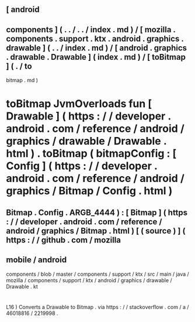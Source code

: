[
android
-
components
]
(
.
.
/
.
.
/
index
.
md
)
/
[
mozilla
.
components
.
support
.
ktx
.
android
.
graphics
.
drawable
]
(
.
.
/
index
.
md
)
/
[
android
.
graphics
.
drawable
.
Drawable
]
(
index
.
md
)
/
[
toBitmap
]
(
.
/
to
-
bitmap
.
md
)
#
toBitmap
JvmOverloads
fun
[
Drawable
]
(
https
:
/
/
developer
.
android
.
com
/
reference
/
android
/
graphics
/
drawable
/
Drawable
.
html
)
.
toBitmap
(
bitmapConfig
:
[
Config
]
(
https
:
/
/
developer
.
android
.
com
/
reference
/
android
/
graphics
/
Bitmap
/
Config
.
html
)
=
Bitmap
.
Config
.
ARGB_4444
)
:
[
Bitmap
]
(
https
:
/
/
developer
.
android
.
com
/
reference
/
android
/
graphics
/
Bitmap
.
html
)
[
(
source
)
]
(
https
:
/
/
github
.
com
/
mozilla
-
mobile
/
android
-
components
/
blob
/
master
/
components
/
support
/
ktx
/
src
/
main
/
java
/
mozilla
/
components
/
support
/
ktx
/
android
/
graphics
/
drawable
/
Drawable
.
kt
#
L16
)
Converts
a
Drawable
to
Bitmap
.
via
https
:
/
/
stackoverflow
.
com
/
a
/
46018816
/
2219998
.
